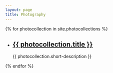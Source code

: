 ```yaml
---
layout: page
title: Photography
---
```

{% for photocollection in site.photocollections %}
    <div class="photocollection">
	<ul>
		<li> <h2><a href="{{ photocollection.url }}">{{ photocollection.title }}</a></h2>
			<p>{{ photocollection.short-description }}</p>
		</li>
	</ul>
    </div> 
{% endfor %} 
